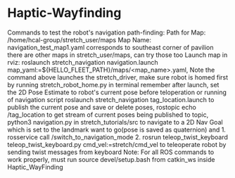 # Haptic-Wayfinding
Commands to test the robot's navigation path-finding: 
Path for Map: /home/hcal-group/stretch_user/maps
Map Name: navigation_test_map1.yaml corresponds to southeast corner of pavilion
there are other maps in stretch_user/maps, can try those too
Launch map in rviz: roslaunch stretch_navigation navigation.launch map_yaml:=${HELLO_FLEET_PATH}/maps/<map_name>.yaml, 
Note the command above launches the stretch_driver, make sure robot is homed first by running stretch_robot_home.py in terminal
remember after launch, set the 2D Pose Estimate to robot's current pose before teloperation or running of navigation script
roslaunch stretch_navigation tag_location.launch to publish the current pose and save or delete poses, 
rostopic echo /tag_location to get stream of current poses being published to topic, 
python3 navigation.py in stretch_tutorials/src to navigate to a 2D Nav Goal which is set to the landmark want to go(pose is saved as quaternion) 
and 1. rosservice call /switch_to_navigation_mode
2. rosrun teleop_twist_keyboard teleop_twist_keyboard.py cmd_vel:=stretch/cmd_vel to teleoperate robot by sending twist messages from keyboard
Note: For all ROS commands to work properly, must run source devel/setup.bash from catkin_ws inside Haptic_WayFinding